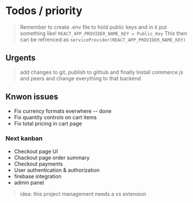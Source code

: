 # Todos / priority

> Remember to create .env file to hold public keys and in it put something like!
> ```REACT_APP_PROVIDER_NAME_KEY = Public_Key```
> This then can be refrenced as ```serviceProvider(REACT_APP_PROVIDER_NAME_KEY)```

## Urgents

> add changes to git, publish to github and finally 
> Install commerce js and peers and change everything to that backend

## Knwon issues

* Fix currency formats everwhere -- done
* Fix quantity controls on cart items
* Fix total pricing in cart page

### Next kanban

* Checkout page UI
* Chackout page order summary
* Checkout payments
* User authentication & authorization
* firebase integration
* admin panel

> idea: this project management needs a vs extension
